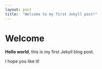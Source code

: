 ```yaml
---
layout: post
title:  "Welcome to my first Jekyll post!"
---
```


# Welcome

**Hello world**, this is my first Jekyll blog post.

I hope you like it!
